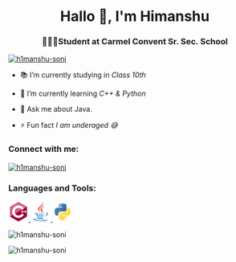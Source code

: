 <h1 align="center">Hallo 👋, I'm Himanshu</h1>
<h3 align="center">🧑🏻‍🎓Student at Carmel Convent Sr. Sec. School</h3>

<p align="left"> <a href="https://github.com/ryo-ma/github-profile-trophy"><img src="https://github-profile-trophy.vercel.app/?username=h1manshu-soni&theme=onedark" alt="h1manshu-soni" /></a> </p>

- 📚 I’m currently studying in *Class 10th*

- 🌱 I’m currently learning *C++ & Python*

- 💬 Ask me about Java.

- ⚡ Fun fact *I am underaged 😅*

<h3 align="left">Connect with me:</h3>
<p align="left">
<a href="https://twitter.com/Himansh03611589" target="blank"><img align="center" src="https://raw.githubusercontent.com/rahuldkjain/github-profile-readme-generator/master/src/images/icons/Social/twitter.svg" alt="h1manshu-soni" height="30" width="40" /></a>
</p>

<h3 align="left">Languages and Tools:</h3>
<p align="left"> <a href="https://www.w3schools.com/cpp/" target="_blank" rel="noreferrer"> <img src="https://raw.githubusercontent.com/devicons/devicon/master/icons/cplusplus/cplusplus-original.svg" alt="cplusplus" width="40" height="40"/> </a> <a href="https://www.java.com" target="_blank" rel="noreferrer"> <img src="https://raw.githubusercontent.com/devicons/devicon/master/icons/java/java-original.svg" alt="Java" width="40" height="40"/> </a> <a href="https://www.python.org" target="_blank" rel="noreferrer"> <img src="https://raw.githubusercontent.com/devicons/devicon/master/icons/python/python-original.svg" alt="python" width="40" height="40"/> </a> </p>

<p>&nbsp;<img align="left" src="https://github-readme-stats.vercel.app/api?username=h1manshu-soni&show_icons=true&locale=en" alt="h1manshu-soni" /></p>

<p><img align="left" src="https://github-readme-streak-stats.herokuapp.com/?user=h1manshu-soni&" alt="h1manshu-soni" /></p>
